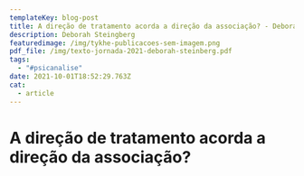 ```yaml
---
templateKey: blog-post
title: A direção de tratamento acorda a direção da associação? - Deborah Steinberg
description: Deborah Steingberg
featuredimage: /img/tykhe-publicacoes-sem-imagem.png
pdf_file: /img/texto-jornada-2021-deborah-steinberg.pdf
tags:
  - "#psicanalise"
date: 2021-10-01T18:52:29.763Z
cat:
  - article
---
```



# A direção de tratamento acorda a direção da associação?